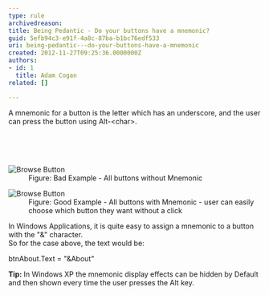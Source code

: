 ```yaml
---
type: rule
archivedreason: 
title: Being Pedantic - Do your buttons have a mnemonic?
guid: 5efb94c3-e91f-4a8c-87ba-b1bc76edf533
uri: being-pedantic---do-your-buttons-have-a-mnemonic
created: 2012-11-27T09:25:36.0000000Z
authors:
- id: 1
  title: Adam Cogan
related: []

---
```



<p>A mnemonic for a button is the letter which has an underscore, and the user can press the button using Alt-&lt;char&gt;.</p>
<br><excerpt class='endintro'></excerpt><br>
​
<dl class="badImage"><dt>
      <img alt="Browse Button" src="http&#58;//www.ssw.com.au/ssw/Standards/Rules/Images/BadMem.gif" />
   </dt><dd>Figure&#58; Bad Example - All buttons without Mnemonic</dd></dl><dl class="goodImage"><dt>
      <img alt="Browse Button" src="http&#58;//www.ssw.com.au/ssw/Standards/Rules/Images/GoodMem.gif" />
   </dt><dd>Figure&#58; Good Example - All buttons with Mnemonic - user can easily choose which button they want without a click</dd></dl><div>In Windows Applications, it is quite easy to assign a mnemonic to a button with the &quot;&amp;&quot; character.</div><div>So for the case above, the text would be&#58;</div><dl class="code"><dt><p>btnAbout.Text = &quot;&amp;About&quot;</p>
   </dt></dl><div><b>Tip&#58;</b> In Windows XP the mnemonic display effects can be hidden by Default and then shown every time the user presses the Alt key.</div>


